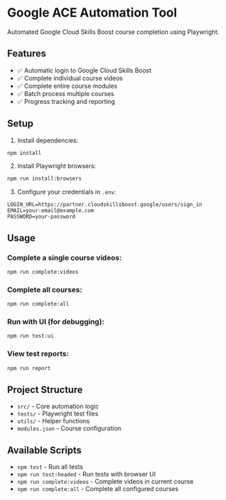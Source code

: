 # Google ACE Automation Tool

Automated Google Cloud Skills Boost course completion using Playwright.

## Features

- ✅ Automatic login to Google Cloud Skills Boost
- ✅ Complete individual course videos
- ✅ Complete entire course modules
- ✅ Batch process multiple courses
- ✅ Progress tracking and reporting

## Setup

1. Install dependencies:
```bash
npm install
```

2. Install Playwright browsers:
```bash
npm run install:browsers
```

3. Configure your credentials in `.env`:
```
LOGIN_URL=https://partner.cloudskillsboost.google/users/sign_in
EMAIL=your-email@example.com
PASSWORD=your-password
```

## Usage

### Complete a single course videos:
```bash
npm run complete:videos
```

### Complete all courses:
```bash
npm run complete:all
```

### Run with UI (for debugging):
```bash
npm run test:ui
```

### View test reports:
```bash
npm run report
```

## Project Structure

- `src/` - Core automation logic
- `tests/` - Playwright test files
- `utils/` - Helper functions
- `modules.json` - Course configuration

## Available Scripts

- `npm test` - Run all tests
- `npm run test:headed` - Run tests with browser UI
- `npm run complete:videos` - Complete videos in current course
- `npm run complete:all` - Complete all configured courses
